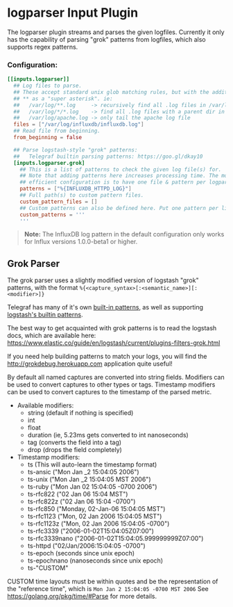 # logparser Input Plugin

The logparser plugin streams and parses the given logfiles. Currently it only
has the capability of parsing "grok" patterns from logfiles, which also supports
regex patterns.

### Configuration:

```toml
[[inputs.logparser]]
  ## Log files to parse.
  ## These accept standard unix glob matching rules, but with the addition of
  ## ** as a "super asterisk". ie:
  ##   /var/log/**.log     -> recursively find all .log files in /var/log
  ##   /var/log/*/*.log    -> find all .log files with a parent dir in /var/log
  ##   /var/log/apache.log -> only tail the apache log file
  files = ["/var/log/influxdb/influxdb.log"]
  ## Read file from beginning.
  from_beginning = false

  ## Parse logstash-style "grok" patterns:
  ##   Telegraf builtin parsing patterns: https://goo.gl/dkay10
  [inputs.logparser.grok]
    ## This is a list of patterns to check the given log file(s) for.
    ## Note that adding patterns here increases processing time. The most
    ## efficient configuration is to have one file & pattern per logparser.
    patterns = ["%{INFLUXDB_HTTPD_LOG}"]
    ## Full path(s) to custom pattern files.
    custom_pattern_files = []
    ## Custom patterns can also be defined here. Put one pattern per line.
    custom_patterns = '''
    '''
```

> **Note:** The InfluxDB log pattern in the default configuration only works for Influx versions 1.0.0-beta1 or higher.

## Grok Parser

The grok parser uses a slightly modified version of logstash "grok" patterns,
with the format `%{<capture_syntax>[:<semantic_name>][:<modifier>]}`


Telegraf has many of it's own
[built-in patterns](https://github.com/influxdata/telegraf/blob/master/plugins/inputs/logparser/grok/patterns/influx-patterns),
as well as supporting
[logstash's builtin patterns](https://github.com/logstash-plugins/logstash-patterns-core/blob/master/patterns/grok-patterns).


The best way to get acquainted with grok patterns is to read the logstash docs,
which are available here:
  https://www.elastic.co/guide/en/logstash/current/plugins-filters-grok.html


If you need help building patterns to match your logs,
you will find the http://grokdebug.herokuapp.com application quite useful!


By default all named captures are converted into string fields.
Modifiers can be used to convert captures to other types or tags.
Timestamp modifiers can be used to convert captures to the timestamp of the
 parsed metric.


- Available modifiers:
  - string   (default if nothing is specified)
  - int
  - float
  - duration (ie, 5.23ms gets converted to int nanoseconds)
  - tag      (converts the field into a tag)
  - drop     (drops the field completely)
- Timestamp modifiers:
  - ts               (This will auto-learn the timestamp format)
  - ts-ansic         ("Mon Jan _2 15:04:05 2006")
  - ts-unix          ("Mon Jan _2 15:04:05 MST 2006")
  - ts-ruby          ("Mon Jan 02 15:04:05 -0700 2006")
  - ts-rfc822        ("02 Jan 06 15:04 MST")
  - ts-rfc822z       ("02 Jan 06 15:04 -0700")
  - ts-rfc850        ("Monday, 02-Jan-06 15:04:05 MST")
  - ts-rfc1123       ("Mon, 02 Jan 2006 15:04:05 MST")
  - ts-rfc1123z      ("Mon, 02 Jan 2006 15:04:05 -0700")
  - ts-rfc3339       ("2006-01-02T15:04:05Z07:00")
  - ts-rfc3339nano   ("2006-01-02T15:04:05.999999999Z07:00")
  - ts-httpd         ("02/Jan/2006:15:04:05 -0700")
  - ts-epoch         (seconds since unix epoch)
  - ts-epochnano     (nanoseconds since unix epoch)
  - ts-"CUSTOM"


CUSTOM time layouts must be within quotes and be the representation of the
"reference time", which is `Mon Jan 2 15:04:05 -0700 MST 2006`
See https://golang.org/pkg/time/#Parse for more details.

